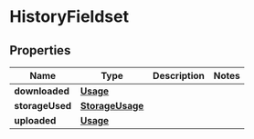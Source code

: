 
# HistoryFieldset

## Properties
Name | Type | Description | Notes
------------ | ------------- | ------------- | -------------
**downloaded** | [**Usage**](Usage.md) |  | 
**storageUsed** | [**StorageUsage**](StorageUsage.md) |  | 
**uploaded** | [**Usage**](Usage.md) |  | 



